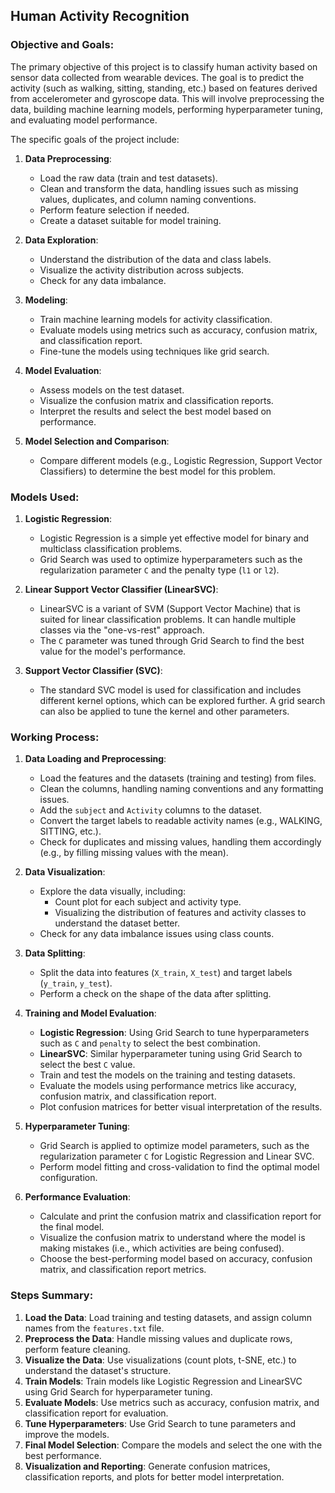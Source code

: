 ## Human Activity Recognition
### **Objective and Goals:**
The primary objective of this project is to classify human activity based on sensor data collected from wearable devices. The goal is to predict the activity (such as walking, sitting, standing, etc.) based on features derived from accelerometer and gyroscope data. This will involve preprocessing the data, building machine learning models, performing hyperparameter tuning, and evaluating model performance.

The specific goals of the project include:

1. **Data Preprocessing**:
   - Load the raw data (train and test datasets).
   - Clean and transform the data, handling issues such as missing values, duplicates, and column naming conventions.
   - Perform feature selection if needed.
   - Create a dataset suitable for model training.

2. **Data Exploration**:
   - Understand the distribution of the data and class labels.
   - Visualize the activity distribution across subjects.
   - Check for any data imbalance.

3. **Modeling**:
   - Train machine learning models for activity classification.
   - Evaluate models using metrics such as accuracy, confusion matrix, and classification report.
   - Fine-tune the models using techniques like grid search.

4. **Model Evaluation**:
   - Assess models on the test dataset.
   - Visualize the confusion matrix and classification reports.
   - Interpret the results and select the best model based on performance.

5. **Model Selection and Comparison**:
   - Compare different models (e.g., Logistic Regression, Support Vector Classifiers) to determine the best model for this problem.

### **Models Used:**
1. **Logistic Regression**:
   - Logistic Regression is a simple yet effective model for binary and multiclass classification problems.
   - Grid Search was used to optimize hyperparameters such as the regularization parameter `C` and the penalty type (`l1` or `l2`).

2. **Linear Support Vector Classifier (LinearSVC)**:
   - LinearSVC is a variant of SVM (Support Vector Machine) that is suited for linear classification problems. It can handle multiple classes via the "one-vs-rest" approach.
   - The `C` parameter was tuned through Grid Search to find the best value for the model's performance.

3. **Support Vector Classifier (SVC)**:
   - The standard SVC model is used for classification and includes different kernel options, which can be explored further. A grid search can also be applied to tune the kernel and other parameters.


### **Working Process:**

1. **Data Loading and Preprocessing**:
   - Load the features and the datasets (training and testing) from files.
   - Clean the columns, handling naming conventions and any formatting issues.
   - Add the `subject` and `Activity` columns to the dataset.
   - Convert the target labels to readable activity names (e.g., WALKING, SITTING, etc.).
   - Check for duplicates and missing values, handling them accordingly (e.g., by filling missing values with the mean).

2. **Data Visualization**:
   - Explore the data visually, including:
     - Count plot for each subject and activity type.
     - Visualizing the distribution of features and activity classes to understand the dataset better.
   - Check for any data imbalance issues using class counts.

3. **Data Splitting**:
   - Split the data into features (`X_train`, `X_test`) and target labels (`y_train`, `y_test`).
   - Perform a check on the shape of the data after splitting.

4. **Training and Model Evaluation**:
   - **Logistic Regression**: Using Grid Search to tune hyperparameters such as `C` and `penalty` to select the best combination.
   - **LinearSVC**: Similar hyperparameter tuning using Grid Search to select the best `C` value.
   - Train and test the models on the training and testing datasets.
   - Evaluate the models using performance metrics like accuracy, confusion matrix, and classification report.
   - Plot confusion matrices for better visual interpretation of the results.

5. **Hyperparameter Tuning**:
   - Grid Search is applied to optimize model parameters, such as the regularization parameter `C` for Logistic Regression and Linear SVC.
   - Perform model fitting and cross-validation to find the optimal model configuration.

6. **Performance Evaluation**:
   - Calculate and print the confusion matrix and classification report for the final model.
   - Visualize the confusion matrix to understand where the model is making mistakes (i.e., which activities are being confused).
   - Choose the best-performing model based on accuracy, confusion matrix, and classification report metrics.

### **Steps Summary:**

1. **Load the Data**: Load training and testing datasets, and assign column names from the `features.txt` file.
2. **Preprocess the Data**: Handle missing values and duplicate rows, perform feature cleaning.
3. **Visualize the Data**: Use visualizations (count plots, t-SNE, etc.) to understand the dataset's structure.
4. **Train Models**: Train models like Logistic Regression and LinearSVC using Grid Search for hyperparameter tuning.
5. **Evaluate Models**: Use metrics such as accuracy, confusion matrix, and classification report for evaluation.
6. **Tune Hyperparameters**: Use Grid Search to tune parameters and improve the models.
7. **Final Model Selection**: Compare the models and select the one with the best performance.
8. **Visualization and Reporting**: Generate confusion matrices, classification reports, and plots for better model interpretation.


